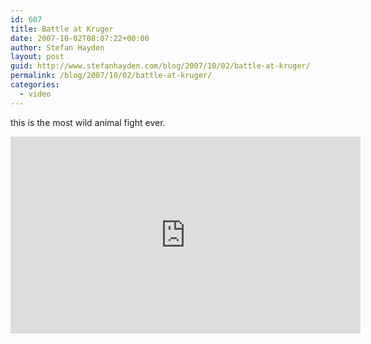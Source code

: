 ```yaml
---
id: 607
title: Battle at Kruger
date: 2007-10-02T08:07:22+00:00
author: Stefan Hayden
layout: post
guid: http://www.stefanhayden.com/blog/2007/10/02/battle-at-kruger/
permalink: /blog/2007/10/02/battle-at-kruger/
categories:
  - video
---
```

this is the most wild animal fight ever.
<iframe width="560" height="315" src="http://www.youtube.com/embed/LU8DDYz68kM&rel=1" title="YouTube video player" frameborder="0" allow="accelerometer; autoplay; clipboard-write; encrypted-media; gyroscope; picture-in-picture" allowfullscreen></iframe>